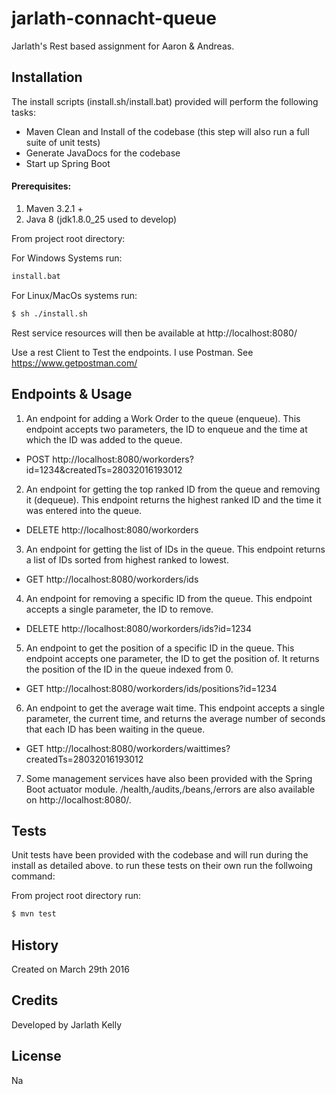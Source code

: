 # jarlath-connacht-queue

Jarlath's Rest based assignment for Aaron &  Andreas.

## Installation
The install scripts (install.sh/install.bat) provided will perform the following tasks:
- Maven Clean and Install of the codebase (this step will also run a full suite of unit tests)
- Generate JavaDocs for the codebase
- Start up Spring Boot

#### Prerequisites:
1. Maven 3.2.1 +
2. Java 8 (jdk1.8.0_25 used to develop)

From project root directory:

For Windows Systems run:
```sh
install.bat
```

For Linux/MacOs systems run:
```sh
$ sh ./install.sh
```
Rest service resources will then be available at http://localhost:8080/

Use a rest Client to Test the endpoints. I use Postman. See https://www.getpostman.com/

##  Endpoints & Usage
1. An endpoint for adding a Work Order to the queue (enqueue). This endpoint accepts two parameters, the ID to enqueue and the time at which the ID was added to the queue.
 - POST http://localhost:8080/workorders?id=1234&createdTs=28032016193012
2. An endpoint for getting the top ranked ID from the queue and removing it (dequeue). This endpoint returns the highest ranked ID and the time it was entered into the queue.
 - DELETE http://localhost:8080/workorders
3. An endpoint for getting the list of IDs in the queue. This endpoint returns a list of IDs sorted from highest ranked to lowest.
 - GET http://localhost:8080/workorders/ids
4. An endpoint for removing a specific ID from the queue. This endpoint accepts a single parameter, the ID to remove.
 - DELETE http://localhost:8080/workorders/ids?id=1234
5. An endpoint to get the position of a specific ID in the queue. This endpoint accepts one parameter, the ID to get the position of. It returns the position of the ID in the queue indexed from 0.
 - GET http://localhost:8080/workorders/ids/positions?id=1234
6. An endpoint to get the average wait time. This endpoint accepts a single parameter, the current time, and returns the average number of seconds that each ID has been waiting in the queue.
 - GET http://localhost:8080/workorders/waittimes?createdTs=28032016193012



7. Some management services have also been provided with the Spring Boot actuator module. /health,/audits,/beans,/errors are also available on http://localhost:8080/.


## Tests
Unit tests have been provided with the codebase and will run during the install as detailed above. to run these tests on their own run the follwoing command:

From project root directory run:
```sh
$ mvn test
```

## History

Created on March 29th 2016

## Credits

Developed by Jarlath Kelly

## License

Na